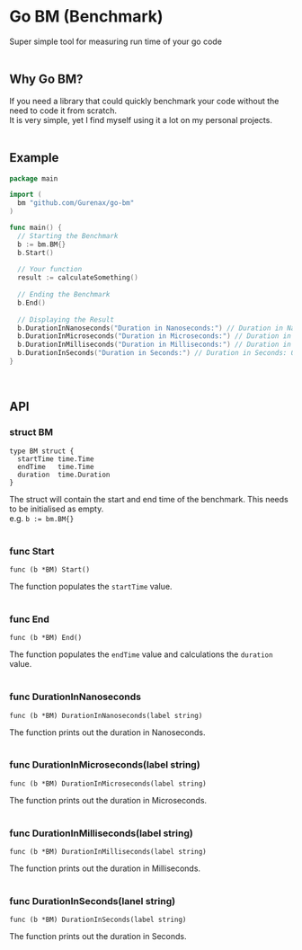 # Go BM (Benchmark)
Super simple tool for measuring run time of your go code
<br><br>

## Why Go BM?
If you need a library that could quickly benchmark your code without the need to code it from scratch.<br>
It is very simple, yet I find myself using it a lot on my personal projects.
<br><br>

## Example
```go
package main

import (
  bm "github.com/Gurenax/go-bm"
)

func main() {
  // Starting the Benchmark
  b := bm.BM{}
  b.Start()
  
  // Your function
  result := calculateSomething()
  
  // Ending the Benchmark
  b.End()
  
  // Displaying the Result
  b.DurationInNanoseconds("Duration in Nanoseconds:") // Duration in Nanoseconds: 1720.000000ns
  b.DurationInMicroseconds("Duration in Microseconds:") // Duration in Microseconds: 1.720000µs
  b.DurationInMilliseconds("Duration in Milliseconds:") // Duration in Milliseconds: 0.001720ms
  b.DurationInSeconds("Duration in Seconds:") // Duration in Seconds: 0.000002s
}
```
<br>

## API
  ### struct BM
    type BM struct {
      startTime time.Time
      endTime   time.Time
      duration  time.Duration
    }
    
  The struct will contain the start and end time of the benchmark. This needs to be initialised as empty.<br>
  e.g. `b := bm.BM{}`
<br><br>
  ### func Start
    func (b *BM) Start()
    
  The function populates the `startTime` value.
<br><br>
  ### func End
    func (b *BM) End()

  The function populates the `endTime` value and calculations the `duration` value.
<br><br>
  ### func DurationInNanoseconds
    
    func (b *BM) DurationInNanoseconds(label string)
    
  The function prints out the duration in Nanoseconds.
<br><br>
  ### func DurationInMicroseconds(label string)
    
    func (b *BM) DurationInMicroseconds(label string)
    
  The function prints out the duration in Microseconds.
<br><br>
  ### func DurationInMilliseconds(label string)
    
    func (b *BM) DurationInMilliseconds(label string)
    
  The function prints out the duration in Milliseconds.
<br><br>
  ### func DurationInSeconds(lanel string)
    
    func (b *BM) DurationInSeconds(label string)
    
  The function prints out the duration in Seconds.